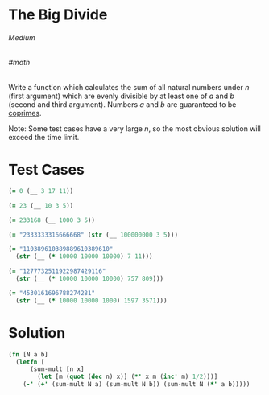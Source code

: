 # The Big Divide

###### Medium
###### #math

Write a function which calculates the sum of all natural numbers under _n_ (first argument) which are evenly divisible by at least one of _a_ and _b_ (second and third argument). Numbers _a_ and _b_ are guaranteed to be [coprimes](http://en.wikipedia.org/wiki/Coprime).

Note: Some test cases have a very large _n_, so the most obvious solution will exceed the time limit.

# Test Cases
```clojure
(= 0 (__ 3 17 11))
```
```clojure
(= 23 (__ 10 3 5))
```
```clojure
(= 233168 (__ 1000 3 5))
```
```clojure
(= "2333333316666668" (str (__ 100000000 3 5)))
```
```clojure
(= "110389610389889610389610"
  (str (__ (* 10000 10000 10000) 7 11)))
```
```clojure
(= "1277732511922987429116"
  (str (__ (* 10000 10000 10000) 757 809)))
```
```clojure
(= "4530161696788274281"
  (str (__ (* 10000 10000 1000) 1597 3571)))
```

# Solution
```clojure
(fn [N a b]
  (letfn [
      (sum-mult [n x]
        (let [m (quot (dec n) x)] (*' x m (inc' m) 1/2)))]
    (-' (+' (sum-mult N a) (sum-mult N b)) (sum-mult N (*' a b)))))
```
